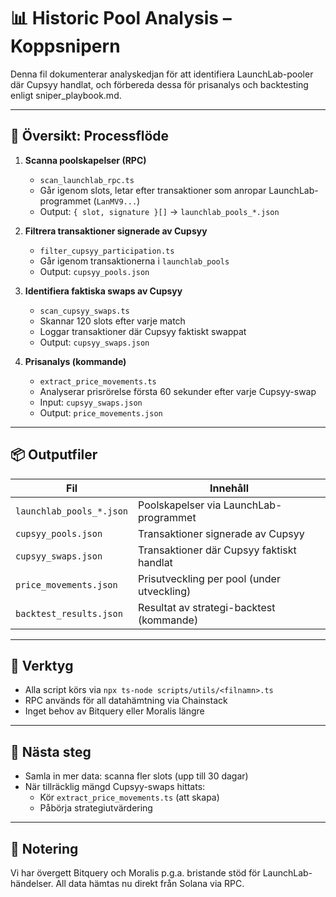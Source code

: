 # 📊 Historic Pool Analysis – Koppsnipern

Denna fil dokumenterar analyskedjan för att identifiera LaunchLab-pooler där Cupsyy handlat, och förbereda dessa för prisanalys och backtesting enligt sniper_playbook.md.

---

## 🔁 Översikt: Processflöde

1. **Scanna poolskapelser (RPC)**
   - `scan_launchlab_rpc.ts`
   - Går igenom slots, letar efter transaktioner som anropar LaunchLab-programmet (`LanMV9...`)
   - Output: `{ slot, signature }[]` → `launchlab_pools_*.json`

2. **Filtrera transaktioner signerade av Cupsyy**
   - `filter_cupsyy_participation.ts`
   - Går igenom transaktionerna i `launchlab_pools`
   - Output: `cupsyy_pools.json`

3. **Identifiera faktiska swaps av Cupsyy**
   - `scan_cupsyy_swaps.ts`
   - Skannar 120 slots efter varje match
   - Loggar transaktioner där Cupsyy faktiskt swappat
   - Output: `cupsyy_swaps.json`

4. **Prisanalys (kommande)**
   - `extract_price_movements.ts`
   - Analyserar prisrörelse första 60 sekunder efter varje Cupsyy-swap
   - Input: `cupsyy_swaps.json`
   - Output: `price_movements.json`

---

## 📦 Outputfiler

| Fil                     | Innehåll                                     |
|-------------------------|----------------------------------------------|
| `launchlab_pools_*.json`| Poolskapelser via LaunchLab-programmet       |
| `cupsyy_pools.json`     | Transaktioner signerade av Cupsyy            |
| `cupsyy_swaps.json`     | Transaktioner där Cupsyy faktiskt handlat    |
| `price_movements.json`  | Prisutveckling per pool (under utveckling)   |
| `backtest_results.json` | Resultat av strategi-backtest (kommande)     |

---

## 🧰 Verktyg

- Alla script körs via `npx ts-node scripts/utils/<filnamn>.ts`
- RPC används för all datahämtning via Chainstack
- Inget behov av Bitquery eller Moralis längre

---

## 🧭 Nästa steg

- Samla in mer data: scanna fler slots (upp till 30 dagar)
- När tillräcklig mängd Cupsyy-swaps hittats:
  - Kör `extract_price_movements.ts` (att skapa)
  - Påbörja strategiutvärdering

---

## 🔄 Notering

Vi har övergett Bitquery och Moralis p.g.a. bristande stöd för LaunchLab-händelser. All data hämtas nu direkt från Solana via RPC.
